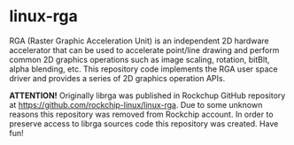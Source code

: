 # linux-rga

RGA (Raster Graphic Acceleration Unit) is an independent 2D hardware accelerator that can be used to accelerate point/line drawing and perform common 2D graphics operations such as image scaling, rotation, bitBlt, alpha blending, etc. This repository code implements the RGA user space driver and provides a series of 2D graphics operation APIs.

**ATTENTION!** Originally librga was published in Rockchup GitHub repository at https://github.com/rockchip-linux/linux-rga. Due to some unknown reasons this repository was removed from Rockchip account. In order to preserve access to librga sources code this repository was created. Have fun!

